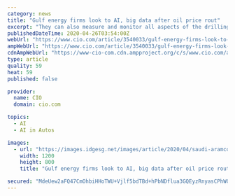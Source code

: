 ```yaml
---
category: news
title: "Gulf energy firms look to AI, big data after oil price rout"
excerpt: "They can also measure and monitor all aspects of the drilling process in real-time. \"If your data is not really good, we can't really do much of the AI (or) robot process automation,\" Mikkelsen said. \"Dirty data means dirty information out, which leads to bad interpretation,\" he added. \"What's going on in our field? What is the field ..."
publishedDateTime: 2020-04-26T03:54:00Z
webUrl: "https://www.cio.com/article/3540033/gulf-energy-firms-look-to-ai-big-data-after-oil-price-rout.html"
ampWebUrl: "https://www.cio.com/article/3540033/gulf-energy-firms-look-to-ai-big-data-after-oil-price-rout.amp.html"
cdnAmpWebUrl: "https://www-cio-com.cdn.ampproject.org/c/s/www.cio.com/article/3540033/gulf-energy-firms-look-to-ai-big-data-after-oil-price-rout.amp.html"
type: article
quality: 59
heat: 59
published: false

provider:
  name: CIO
  domain: cio.com

topics:
  - AI
  - AI in Autos

images:
  - url: "https://images.idgesg.net/images/article/2020/04/saudi-aramco-tanajib-oil-rigs-100839607-large.jpg"
    width: 1200
    height: 800
    title: "Gulf energy firms look to AI, big data after oil price rout"

secured: "MdeUew2aFQ47CmOhbiHHoTWU+Vjlf5bdTBd+hPbNDflua3GQEyzRnyasCPhW0N/l1Wod+/z5vLIQykWEjmeKvficmA8ugPD4Bqy1b8ykAWTnyJ/Asa9KPa6mLkam3CIxQcKb/LJl14yTmt0tV3b0RF4kmPdOb31IuHGNxb4cySLeqr8w9ntDENA1cuCAY47R1lgpitxg/5wBjYP1L6YYUYMboLOSHk1W8U269T0hu+UiWm5F7i2kfxxZlHzRHvXLRxb3GVJAbZpFP9FCvvsfoYNps2PpYU+1vnk0piDdIbCWXK19n/kzpf58z+xlIprs;hA4BQd4cIkVWfcFDkOM2tA=="
---
```


